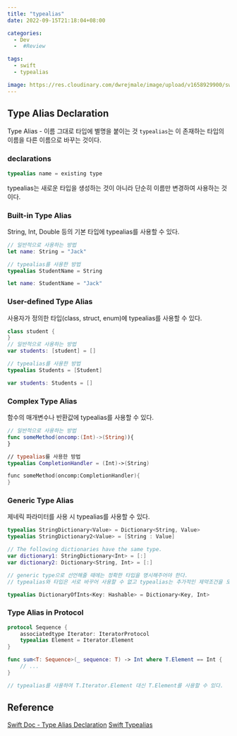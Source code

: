```yaml
---
title: "typealias"
date: 2022-09-15T21:18:04+08:00

categories:
  - Dev
  -  #Review

tags:
  - swift
  - typealias

image: https://res.cloudinary.com/dwrejmale/image/upload/v1658929900/swift_dpaoqx.png #the-creative-exchange-d2zvqp3fpro-unsplash.jpg
---
```


## Type Alias Declaration

Type Alias - 이름 그대로 타입에 별명을 붙이는 것
`typealias`는 이 존재하는 타입의 이름을 다른 이름으로 바꾸는 것이다.

### declarations

```swift
typealias name = existing type
```

typealias는 새로운 타입을 생성하는 것이 아니라 단순히 이름만 변경하여 사용하는 것이다.

### Built-in Type Alias

String, Int, Double 등의 기본 타입에 typealias를 사용할 수 있다.

```swift
// 일반적으로 사용하는 방법
let name: String = "Jack"

// typealias를 사용한 방법
typealias StudentName = String

let name: StudentName = "Jack"
```

### User-defined Type Alias

사용자가 정의한 타입(class, struct, enum)에 typealias를 사용할 수 있다.

```swift
class student {
}
// 일반적으로 사용하는 방법
var students: [student] = []

// typealias를 사용한 방법
typealias Students = [Student]

var students: Students = []
```

### Complex Type Alias

함수의 매개변수나 반환값에 typealias를 사용할 수 있다.

```swift
// 일반적으로 사용하는 방법
func someMethod(oncomp:(Int)->(String)){
}

// typealias를 사용한 방법
typealias CompletionHandler = (Int)->(String)

func someMethod(oncomp:CompletionHandler){
}
```

### Generic Type Alias

제네릭 파라미터를 사용 시 typealias를 사용할 수 있다.

```swift
typealias StringDictionary<Value> = Dictionary<String, Value>
typealias StringDictionary2<Value> = [String : Value]

// The following dictionaries have the same type.
var dictionary1: StringDictionary<Int> = [:]
var dictionary2: Dictionary<String, Int> = [:]

// generic type으로 선언해줄 때에는 정확한 타입을 명시해주어야 한다.
// typealias와 타입은 서로 바꾸어 사용할 수 없고 typealias는 추가적인 제약조건을 도입할 수 없다.

typealias DictionaryOfInts<Key: Hashable> = Dictionary<Key, Int>
```

### Type Alias in Protocol

```swift
protocol Sequence {
    associatedtype Iterator: IteratorProtocol
    typealias Element = Iterator.Element
}

func sum<T: Sequence>(_ sequence: T) -> Int where T.Element == Int {
    // ...
}

// typealias를 사용하여 T.Iterator.Element 대신 T.Element를 사용할 수 있다.
```

## Reference

[Swift Doc - Type Alias Declaration](https://docs.swift.org/swift-book/ReferenceManual/Declarations.html#grammar_variable-declaration)
[Swift Typealias](https://www.programiz.com/swift-programming/typealias)
